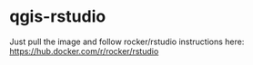 # qgis-rstudio

Just pull the image and follow rocker/rstudio instructions here:
https://hub.docker.com/r/rocker/rstudio
